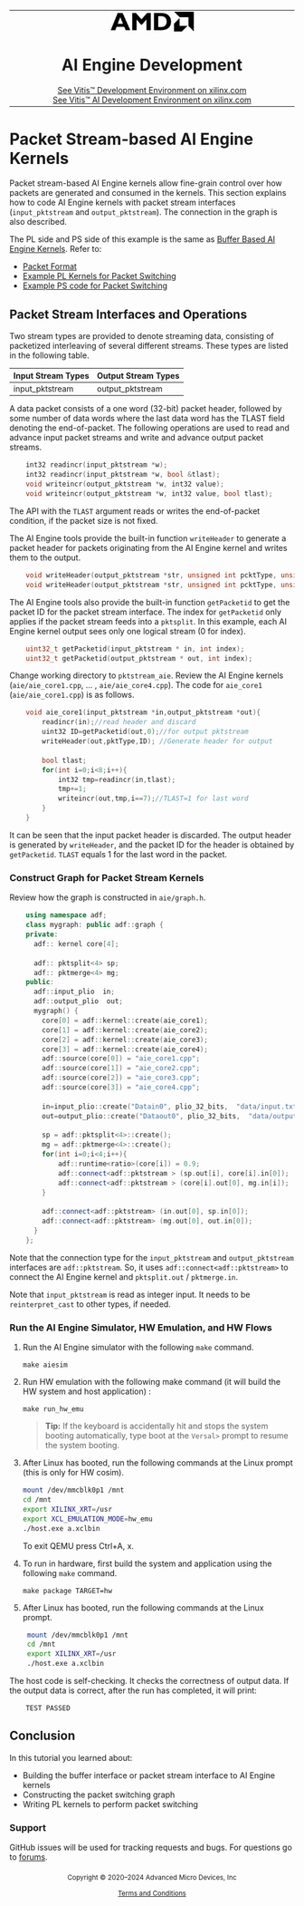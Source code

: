 ﻿<table class="sphinxhide" width="100%">
 <tr width="100%">
    <td align="center"><img src="https://raw.githubusercontent.com/Xilinx/Image-Collateral/main/xilinx-logo.png" width="30%"/><h1>AI Engine Development</h1>
    <a href="https://www.xilinx.com/products/design-tools/vitis.html">See Vitis™ Development Environment on xilinx.com</br></a>
    <a href="https://www.xilinx.com/products/design-tools/vitis/vitis-ai.html">See Vitis™ AI Development Environment on xilinx.com</a>
    </td>
 </tr>
</table>

# Packet Stream-based AI Engine Kernels

Packet stream-based AI Engine kernels allow fine-grain control over how packets are generated and consumed in the kernels. This section explains how to code AI Engine kernels with packet stream interfaces (`input_pktstream` and `output_pktstream`). The connection in the graph is also described.

The PL side and PS side of this example is the same as [Buffer Based AI Engine Kernels](./buffer_based_aie_kernel.md). Refer to:

* [Packet Format](./buffer_based_aie_kernel.md/#Packet-Format)
* [Example PL Kernels for Packet Switching](./buffer_based_aie_kernel.md/#Example-PL-Kernels-for-Packet-Switching)
* [Example PS code for Packet Switching](./buffer_based_aie_kernel.md/#Example-PS-code-for-Packet-Switching)

## Packet Stream Interfaces and Operations

Two stream types are provided to denote streaming data, consisting of packetized interleaving of several different streams. These types are listed in the following table.

Input Stream Types | Output Stream Types
------------ | -------------
input_pktstream | output_pktstream

A data packet consists of a one word (32-bit) packet header, followed by some number of data words where the last data word has the TLAST field denoting the end-of-packet. The following operations are used to read and advance input packet streams and write and advance output packet streams.

```cpp
    int32 readincr(input_pktstream *w);
    int32 readincr(input_pktstream *w, bool &tlast);
    void writeincr(output_pktstream *w, int32 value);
    void writeincr(output_pktstream *w, int32 value, bool tlast);
```

The API with the `TLAST` argument reads or writes the end-of-packet condition, if the packet size is not fixed.

The AI Engine tools provide the built-in function `writeHeader` to generate a packet header for packets originating from the AI Engine kernel and writes them to the output.

```cpp
    void writeHeader(output_pktstream *str, unsigned int pcktType, unsigned int ID);
    void writeHeader(output_pktstream *str, unsigned int pcktType, unsigned int ID, bool tlast);
```

The AI Engine tools also provide the built-in function `getPacketid` to get the packet ID for the packet stream interface. The index for `getPacketid` only applies if the packet stream feeds into a `pktsplit`. In this example, each AI Engine kernel output sees only one logical stream (0 for index).

```cpp
    uint32_t getPacketid(input_pktstream * in, int index);
    uint32_t getPacketid(output_pktstream * out, int index);   
```

Change working directory to `pktstream_aie`. Review the AI Engine kernels (`aie/aie_core1.cpp`, ... , `aie/aie_core4.cpp`). The code for `aie_core1` (`aie/aie_core1.cpp`) is as follows.

```cpp
	void aie_core1(input_pktstream *in,output_pktstream *out){
		readincr(in);//read header and discard
		uint32 ID=getPacketid(out,0);//for output pktstream
		writeHeader(out,pktType,ID); //Generate header for output
	
		bool tlast;
		for(int i=0;i<8;i++){
			int32 tmp=readincr(in,tlast);
			tmp+=1;
			writeincr(out,tmp,i==7);//TLAST=1 for last word
		}
	}
```

It can be seen that the input packet header is discarded. The output header is generated by `writeHeader`, and the packet ID for the header is obtained by `getPacketid`. `TLAST` equals 1 for the last word in the packet.

### Construct Graph for Packet Stream Kernels

Review how the graph is constructed in `aie/graph.h`.

```cpp
	using namespace adf;
	class mygraph: public adf::graph {
	private:
	  adf:: kernel core[4];
	
	  adf:: pktsplit<4> sp;
	  adf:: pktmerge<4> mg;
	public:
	  adf::input_plio  in;
	  adf::output_plio  out;
	  mygraph() {
	    core[0] = adf::kernel::create(aie_core1);
	    core[1] = adf::kernel::create(aie_core2);
	    core[2] = adf::kernel::create(aie_core3);
	    core[3] = adf::kernel::create(aie_core4);
	    adf::source(core[0]) = "aie_core1.cpp";
	    adf::source(core[1]) = "aie_core2.cpp";
	    adf::source(core[2]) = "aie_core3.cpp";
	    adf::source(core[3]) = "aie_core4.cpp";
	
		in=input_plio::create("Datain0", plio_32_bits,  "data/input.txt");
		out=output_plio::create("Dataout0", plio_32_bits,  "data/output.txt");
	
	    sp = adf::pktsplit<4>::create();
	    mg = adf::pktmerge<4>::create();
	    for(int i=0;i<4;i++){
	    	adf::runtime<ratio>(core[i]) = 0.9;
	    	adf::connect<adf::pktstream > (sp.out[i], core[i].in[0]);
	        adf::connect<adf::pktstream > (core[i].out[0], mg.in[i]);
	    }
	
	    adf::connect<adf::pktstream> (in.out[0], sp.in[0]);
	    adf::connect<adf::pktstream> (mg.out[0], out.in[0]);
	  }
	};
```

Note that the connection type for the `input_pktstream` and `output_pktstream` interfaces are `adf::pktstream`. So, it uses `adf::connect<adf::pktstream>` to connect the AI Engine kernel and `pktsplit.out` / `pktmerge.in`.

Note that `input_pktstream` is read as integer input. It needs to be `reinterpret_cast` to other types, if needed.

### Run the AI Engine Simulator, HW Emulation, and HW Flows

1. Run the AI Engine simulator with the following `make` command.

   ```
   make aiesim
   ```

2. Run HW emulation with the following make command (it will build the HW system and host application) :

   ```
   make run_hw_emu
   ```

   >**Tip:** If the keyboard is accidentally hit and stops the system booting automatically, type boot at the ``Versal>`` prompt to resume the system booting.

3. After Linux has booted, run the following commands at the Linux prompt (this is only for HW cosim).

   ```bash
   mount /dev/mmcblk0p1 /mnt
   cd /mnt
   export XILINX_XRT=/usr
   export XCL_EMULATION_MODE=hw_emu
   ./host.exe a.xclbin
   ```

   To exit QEMU press Ctrl+A, x.

4. To run in hardware, first build the system and application using the following `make` command.

   ```
   make package TARGET=hw
   ```

5. After Linux has booted, run the following commands at the Linux prompt.

   ```bash
    mount /dev/mmcblk0p1 /mnt
    cd /mnt
    export XILINX_XRT=/usr
    ./host.exe a.xclbin
    ```

The host code is self-checking. It checks the correctness of output data. If the output data is correct, after the run has completed, it will print:

```
    TEST PASSED
```

## Conclusion

In this tutorial you learned about:

* Building the buffer interface or packet stream interface to AI Engine kernels
* Constructing the packet switching graph
* Writing PL kernels to perform packet switching

### Support

GitHub issues will be used for tracking requests and bugs. For questions go to [forums](http://forums.xilinx.com/).

<p class="sphinxhide" align="center"><sub>Copyright © 2020–2024 Advanced Micro Devices, Inc</sub></p>

<p class="sphinxhide" align="center"><sup><a href="https://www.amd.com/en/corporate/copyright">Terms and Conditions</a></sup></p>
